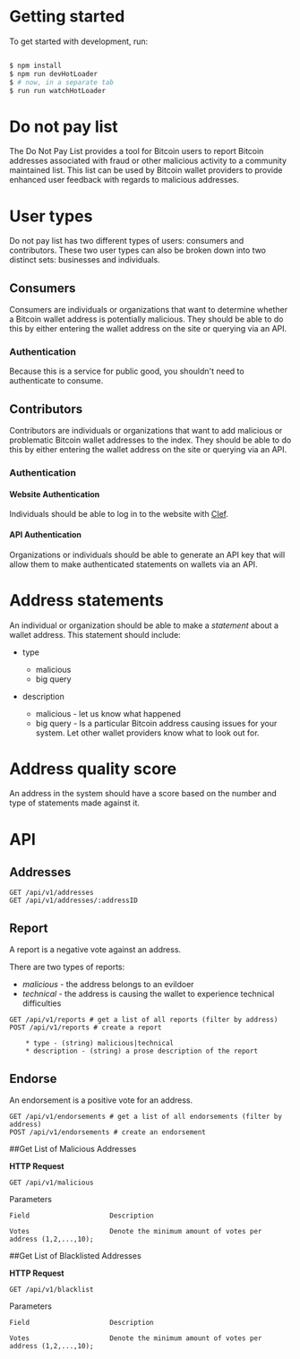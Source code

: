 # Getting started

To get started with development, run:

```bash

$ npm install
$ npm run devHotLoader
$ # now, in a separate tab
$ run run watchHotLoader

```

# Do not pay list

The Do Not Pay List provides a tool for Bitcoin users to report Bitcoin addresses associated with fraud or other malicious activity to a community maintained list. This list can be used by Bitcoin wallet providers to provide enhanced user feedback with regards to malicious addresses. 

# User types

Do not pay list has two different types of users: consumers and contributors. These two user types can also be broken down into two distinct sets: businesses and individuals.

## Consumers

Consumers are individuals or organizations that want to determine whether a Bitcoin wallet address is potentially malicious. They should be able to do this by either entering the wallet address on the site or querying via an API.

### Authentication

Because this is a service for public good, you shouldn't need to authenticate to consume. 

## Contributors

Contributors are individuals or organizations that want to add malicious or problematic Bitcoin wallet addresses to the index. They should be able to do this by either entering the wallet address on the site or querying via an API.

### Authentication

#### Website Authentication

Individuals should be able to log in to the website with [Clef](getclef.com).

#### API Authentication

Organizations or individuals should be able to generate an API key that will allow them to make authenticated statements on wallets via an API.

# Address statements

An individual or organization should be able to make a _statement_ about a wallet address. This statement should include:

* type
    - malicious
    - big query

* description
    - malicious - let us know what happened 
    - big query - Is a particular Bitcoin address causing issues for your system. Let other wallet providers know what to look out for.
    
# Address quality score

An address in the system should have a score based on the number and type of statements made against it.

# API

## Addresses

```
GET /api/v1/addresses
GET /api/v1/addresses/:addressID
```

## Report

A report is a negative vote against an address.

There are two types of reports:

* _malicious_ - the address belongs to an evildoer
* _technical_ - the address is causing the wallet to experience technical difficulties

```
GET /api/v1/reports # get a list of all reports (filter by address)
POST /api/v1/reports # create a report

    * type - (string) malicious|technical
    * description - (string) a prose description of the report
```

## Endorse

An endorsement is a positive vote for an address.

```
GET /api/v1/endorsements # get a list of all endorsements (filter by address)
POST /api/v1/endorsements # create an endorsement
```

##Get List of Malicious Addresses

**HTTP Request**
```
GET /api/v1/malicious
```
Parameters

```
Field                    Description

Votes                    Denote the minimum amount of votes per address (1,2,...,10);
```

##Get List of Blacklisted Addresses

**HTTP Request**
```
GET /api/v1/blacklist
```

Parameters

```
Field                    Description

Votes                    Denote the minimum amount of votes per address (1,2,...,10);
```


